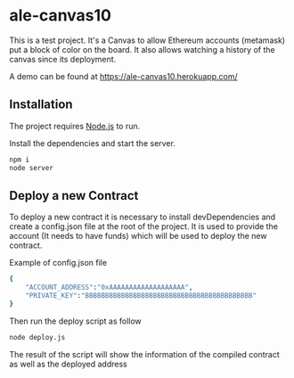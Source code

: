 # ale-canvas10

This is a test project. It's a Canvas to allow Ethereum accounts (metamask) put a block of color on the board. It also allows watching a history of the canvas since its deployment.

A demo can be found at https://ale-canvas10.herokuapp.com/

## Installation

The project requires [Node.js](https://nodejs.org/) to run.

Install the dependencies and start the server.

```sh
npm i
node server
```

## Deploy a new Contract

To deploy a new contract it is necessary to install devDependencies and create a config.json file at the root of the project. It is used to provide the account (It needs to have funds) which will be used to deploy the new contract.

Example of config.json file

```sh
{
    "ACCOUNT_ADDRESS":"0xAAAAAAAAAAAAAAAAAAA",
    "PRIVATE_KEY":"BBBBBBBBBBBBBBBBBBBBBBBBBBBBBBBBBBBBBBBBBB"
}
```

Then run the deploy script as follow

```sh
node deploy.js
```

The result of the script will show the information of the compiled contract as well as the deployed address
